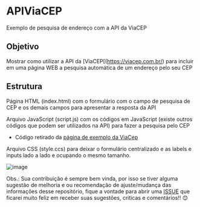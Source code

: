 # APIViaCEP
Exemplo de pesquisa de endereço com a API da ViaCEP

## Objetivo
Mostrar como utilizar a API da [ViaCEP[(https://viacep.com.br/) para incluir em uma página WEB a pesquisa automática de um endereço pelo seu CEP

## Estrutura
Página HTML (index.html) com o formulário com o campo de pesquisa de CEP e os demais campos para apresentar a resposta da API 

Arquivo JavaScript (script.js) com os códigos em JavaScript (existe outros códigos que podem ser utilizados na API) para fazer a pesquisa pelo CEP
- Código retirado da [página de exemplo da ViaCep](https://viacep.com.br/exemplo/javascript/)

Arquivo CSS (style.ccs) para deixar o formulário centralizado e as labels e inputs lado a lado e ocupando o mesmo tamanho.

![image](https://user-images.githubusercontent.com/18126923/175831086-5f867910-9b78-49f8-9ad6-aa6361ca94ff.png)

Obs.: Sua contribuição é sempre bem vinda, por isso se tiver alguma sugestão de melhoria e ou recomendação de ajuste/mudança das informações desse repositório, fique a vontade para abrir uma [ISSUE](https://github.com/Atanes/APIViaCEP/issues) que ficarei muito feliz em receber suas sugestões, criticas e comentários!! 😊

